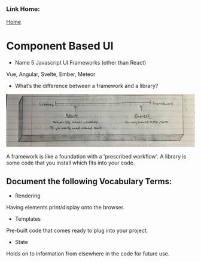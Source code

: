 ### Link Home:
[Home](README.md)

# Component Based UI
    
    
- Name 5 Javascript UI Frameworks (other than React)

Vue, Angular, Svelte, Ember, Meteor

- What’s the difference between a framework and a library?

![image](images/framework.jpg)

A framework is like a foundation with a 'prescribed workflow'. A library is some code that you install which fits into your code.

## Document the following Vocabulary Terms:

- Rendering

Having elements print/display onto the browser.

- Templates

Pre-built code that comes ready to plug into your project. 

- State

Holds on to information from elsewhere in the code for future use. 